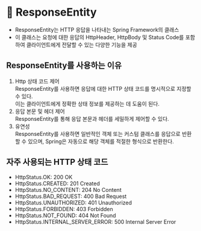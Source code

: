 # 🥕 ResponseEntity
- ResponseEntity는 HTTP 응답을 나타내는 Spring Framework의 클래스
- 이 클래스는 요청에 대한 응답의 HttpHeader, HttpBody 및 Status Code를 포함하여 클라이언트에게 전달할 수 있는 다양한 기능을 제공

## ResponseEntity를 사용하는 이유
1. Http 상태 코드 제어<br>
   ResponseEntity를 사용하면 응답에 대한 HTTP 상태 코드를 명시적으로 지정할 수 있다.<br>
   이는 클라이언트에게 정확한 상태 정보를 제공하는 데 도움이 된다.
2. 응답 본문 및 헤더 제어<br>
   ResponseEntity를 통해 응답 본문과 헤더를 세밀하게 제어할 수 있다.
3. 유연성<br>
   ResponseEntity를 사용하면 일반적인 객체 또는 커스텀 클래스를 응답으로 반환할 수 있으며, Spring은 자동으로 해당 객체를 적절한 형식으로 반환한다.


## 자주 사용되는 HTTP 상태 코드
- HttpStatus.OK: 200 OK
- HttpStatus.CREATED: 201 Created
- HttpStatus.NO_CONTENT: 204 No Content
- HttpStatus.BAD_REQUEST: 400 Bad Request
- HttpStatus.UNAUTHORIZED: 401 Unauthorized
- HttpStatus.FORBIDDEN: 403 Forbidden
- HttpStatus.NOT_FOUND: 404 Not Found
- HttpStatus.INTERNAL_SERVER_ERROR: 500 Internal Server Error


   
